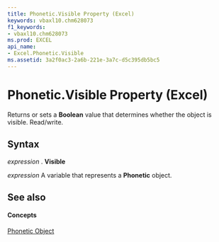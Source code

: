 ```yaml
---
title: Phonetic.Visible Property (Excel)
keywords: vbaxl10.chm628073
f1_keywords:
- vbaxl10.chm628073
ms.prod: EXCEL
api_name:
- Excel.Phonetic.Visible
ms.assetid: 3a2f0ac3-2a6b-221e-3a7c-d5c395db5bc5
---
```



# Phonetic.Visible Property (Excel)

Returns or sets a  **Boolean** value that determines whether the object is visible. Read/write.


## Syntax

 _expression_ . **Visible**

 _expression_ A variable that represents a **Phonetic** object.


## See also


#### Concepts


[Phonetic Object](phonetic-object-excel.md)


